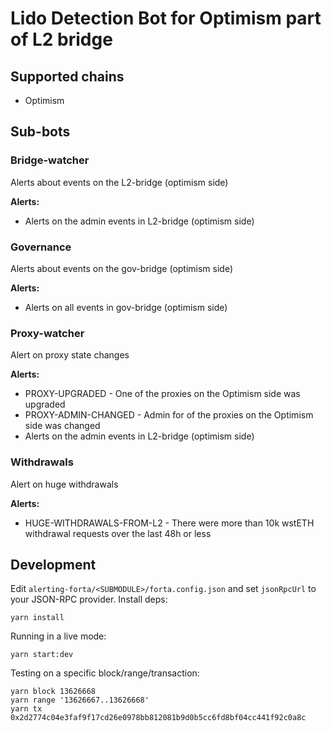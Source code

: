 # Lido Detection Bot for Optimism part of L2 bridge

## Supported chains

- Optimism

## Sub-bots

### Bridge-watcher

Alerts about events on the L2-bridge (optimism side)

**Alerts:**

- Alerts on the admin events in L2-bridge (optimism side)

### Governance

Alerts about events on the gov-bridge (optimism side)

**Alerts:**

- Alerts on all events in gov-bridge (optimism side)

### Proxy-watcher

Alert on proxy state changes

**Alerts:**

- PROXY-UPGRADED - One of the proxies on the Optimism side was upgraded
- PROXY-ADMIN-CHANGED - Admin for of the proxies on the Optimism side was changed
- Alerts on the admin events in L2-bridge (optimism side)

### Withdrawals

Alert on huge withdrawals

**Alerts:**

- HUGE-WITHDRAWALS-FROM-L2 - There were more than 10k wstETH withdrawal requests over the last 48h or less

## Development

Edit `alerting-forta/<SUBMODULE>/forta.config.json` and set `jsonRpcUrl` to your JSON-RPC provider. Install deps:

```
yarn install
```

Running in a live mode:

```
yarn start:dev
```

Testing on a specific block/range/transaction:

```
yarn block 13626668
yarn range '13626667..13626668'
yarn tx 0x2d2774c04e3faf9f17cd26e0978bb812081b9d0b5cc6fd8bf04cc441f92c0a8c
```
